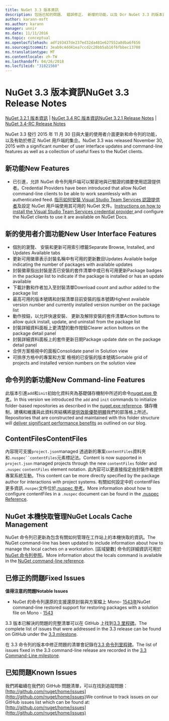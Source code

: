 ```yaml
---
title: NuGet 3.3 版本資訊
description: 包括已知的問題、 錯誤修正、 新增的功能，以及 Dcr NuGet 3.3 的版本資訊。
author: karann-msft
ms.author: karann
manager: unnir
ms.date: 11/11/2016
ms.topic: conceptual
ms.openlocfilehash: adf193437de237ed32da481e627552a8dba6f656
ms.sourcegitcommit: 3eab9c4dd41ea7ccd2c28bb5ab16f6fbbec13708
ms.translationtype: MT
ms.contentlocale: zh-TW
ms.lasthandoff: 04/26/2018
ms.locfileid: "31821560"
---
```

# <a name="nuget-33-release-notes"></a><span data-ttu-id="c3150-103">NuGet 3.3 版本資訊</span><span class="sxs-lookup"><span data-stu-id="c3150-103">NuGet 3.3 Release Notes</span></span>

<span data-ttu-id="c3150-104">[NuGet 3.2.1 版本資訊](../release-notes/nuget-3.2.1.md) | [NuGet 3.4 RC 版本資訊](../release-notes/nuget-3.4-RC.md)</span><span class="sxs-lookup"><span data-stu-id="c3150-104">[NuGet 3.2.1 Release Notes](../release-notes/nuget-3.2.1.md) | [NuGet 3.4-RC Release Notes](../release-notes/nuget-3.4-RC.md)</span></span>

<span data-ttu-id="c3150-105">NuGet 3.3 發行 2015 年 11 月 30 日與大量的使用者介面更新和命令列的功能，以及有助於修正 NuGet 用戶端的集合。</span><span class="sxs-lookup"><span data-stu-id="c3150-105">NuGet 3.3 was released November 30, 2015 with a significant number of user interface updates and command-line features as well as a collection of useful fixes to the NuGet clients.</span></span>

## <a name="new-features"></a><span data-ttu-id="c3150-106">新功能</span><span class="sxs-lookup"><span data-stu-id="c3150-106">New Features</span></span>

* <span data-ttu-id="c3150-107">已引進，允許 NuGet 命令列用戶端可以緊密地與已驗證的摘要使用認證提供者。</span><span class="sxs-lookup"><span data-stu-id="c3150-107">Credential Providers have been introduced that allow NuGet command-line clients to be able to work seamlessly with an authenticated feed.</span></span> <span data-ttu-id="c3150-108">[指示如何安裝 Visual Studio Team Services 認證提供者](../api/nuget-exe-credential-providers.md)及設定 NuGet 用戶端使用其可用的 NuGet 文件。</span><span class="sxs-lookup"><span data-stu-id="c3150-108">[Instructions on how to install the Visual Studio Team Services credential provider ](../api/nuget-exe-credential-providers.md) and configure the NuGet clients to use it are available on NuGet Docs.</span></span>

## <a name="new-user-interface-features"></a><span data-ttu-id="c3150-109">新的使用者介面功能</span><span class="sxs-lookup"><span data-stu-id="c3150-109">New User Interface Features</span></span>

* <span data-ttu-id="c3150-110">個別的瀏覽、 安裝和更新可用索引標籤</span><span class="sxs-lookup"><span data-stu-id="c3150-110">Separate Browse, Installed, and Updates Available tabs</span></span>
* <span data-ttu-id="c3150-111">更新可用徽章表示封裝名稱中有可用的更新數目</span><span class="sxs-lookup"><span data-stu-id="c3150-111">Updates Available badge indicating the number of packages with available updates</span></span>
* <span data-ttu-id="c3150-112">封裝徽章指出封裝是否已安裝的套件清單中或已有可用更新</span><span class="sxs-lookup"><span data-stu-id="c3150-112">Package badges in the package list to indicate if the package is installed or has an update available</span></span>
* <span data-ttu-id="c3150-113">下載計數和作者加入至封裝清單</span><span class="sxs-lookup"><span data-stu-id="c3150-113">Download count and author added to the package list</span></span>
* <span data-ttu-id="c3150-114">最高可用的版本號碼和封裝清單目前安裝的版本號碼</span><span class="sxs-lookup"><span data-stu-id="c3150-114">Highest available version number and currently installed version number on the package list</span></span>
* <span data-ttu-id="c3150-115">動作按鈕，以允許快速安裝、 更新及解除安裝的套件清單</span><span class="sxs-lookup"><span data-stu-id="c3150-115">Action buttons to allow quick install, update, and uninstall from the package list</span></span>
* <span data-ttu-id="c3150-116">封裝詳細資料面板上更清楚的動作按鈕</span><span class="sxs-lookup"><span data-stu-id="c3150-116">Clearer action buttons on the package detail panel</span></span>
* <span data-ttu-id="c3150-117">封裝詳細資料面板上的套件更新日期</span><span class="sxs-lookup"><span data-stu-id="c3150-117">Package update date on the package detail panel</span></span>
* <span data-ttu-id="c3150-118">合併方案檢視中的面板</span><span class="sxs-lookup"><span data-stu-id="c3150-118">Consolidate panel in Solution view</span></span>
* <span data-ttu-id="c3150-119">可排序方格中的專案和方案 檢視的已安裝的版本號碼</span><span class="sxs-lookup"><span data-stu-id="c3150-119">Sortable grid of projects and installed version numbers on the solution view</span></span>

## <a name="new-command-line-features"></a><span data-ttu-id="c3150-120">命令列的新功能</span><span class="sxs-lookup"><span data-stu-id="c3150-120">New Command-line Features</span></span>

<span data-ttu-id="c3150-121">此版本引進`add`和`init`初始化資料夾為基礎儲存機制中所述的命令[nuget.exe 參考](../tools/nuget-exe-cli-reference.md)。</span><span class="sxs-lookup"><span data-stu-id="c3150-121">In this version we introduced the `add` and `init` commands to initialize folder-based repositories as described in the [nuget.exe reference](../tools/nuget-exe-cli-reference.md).</span></span> <span data-ttu-id="c3150-122">儲存機制，建構和維護與此資料夾結構將[提供效能優勢明顯](http://blog.nuget.org/20150922/Accelerate-Package-Source.html)我們的部落格上所述。</span><span class="sxs-lookup"><span data-stu-id="c3150-122">Repositories that are constructed and maintained with this folder structure will [deliver significant performance benefits](http://blog.nuget.org/20150922/Accelerate-Package-Source.html) as outlined on our blog.</span></span>

## <a name="contentfiles"></a><span data-ttu-id="c3150-123">ContentFiles</span><span class="sxs-lookup"><span data-stu-id="c3150-123">ContentFiles</span></span>

<span data-ttu-id="c3150-124">內容現可支援`project.json`managed 透過新的專案`contentFiles`資料夾和`.nuspec``contentFiles`元素標記法。</span><span class="sxs-lookup"><span data-stu-id="c3150-124">Content is now supported in `project.json` managed projects through the new `contentFiles` folder and `.nuspec` `contentFiles` element notation.</span></span>  <span data-ttu-id="c3150-125">此內容可以更直接指定由封裝作者提供專案系統互動。</span><span class="sxs-lookup"><span data-stu-id="c3150-125">This content can be more directly specified by the package author for interactions with project systems.</span></span>  <span data-ttu-id="c3150-126">有關如何設定中的 contentFiles 更多資訊`.nuspec`文件位於[.nuspec 參考](../reference/nuspec.md)。</span><span class="sxs-lookup"><span data-stu-id="c3150-126">More information about how to configure contentFiles in a `.nuspec` document can be found in the [.nuspec Reference](../reference/nuspec.md).</span></span>

## <a name="nuget-locals-cache-management"></a><span data-ttu-id="c3150-127">NuGet 本機快取管理</span><span class="sxs-lookup"><span data-stu-id="c3150-127">NuGet Locals Cache Management</span></span>

<span data-ttu-id="c3150-128">NuGet 命令列已更新為包含有關如何管理在工作站上的本機快取的資訊。</span><span class="sxs-lookup"><span data-stu-id="c3150-128">The NuGet command-line has been updated to include information about how to manage the local caches on a workstation.</span></span>  <span data-ttu-id="c3150-129">[區域變數] 命令的詳細資訊可用於[NuGet 命令列參照](../tools/cli-ref-locals.md)。</span><span class="sxs-lookup"><span data-stu-id="c3150-129">More information about the locals command is available in the [NuGet command-line reference](../tools/cli-ref-locals.md).</span></span>

## <a name="fixed-issues"></a><span data-ttu-id="c3150-130">已修正的問題</span><span class="sxs-lookup"><span data-stu-id="c3150-130">Fixed Issues</span></span>

<span data-ttu-id="c3150-131">**值得注意的問題**</span><span class="sxs-lookup"><span data-stu-id="c3150-131">**Notable Issues**</span></span>

* <span data-ttu-id="c3150-132">NuGet 的命令列還原的支援還原封裝與方案檔上 Mono- [1543年](https://github.com/NuGet/Home/issues/1543)</span><span class="sxs-lookup"><span data-stu-id="c3150-132">NuGet command-line restored support for restoring packages with a solution file on Mono - [1543](https://github.com/NuGet/Home/issues/1543)</span></span>

<span data-ttu-id="c3150-133">3.3 版本已解決的問題的完整清單可以在 GitHub 上找到[3.3 里程碑](https://github.com/NuGet/Home/issues?q=is%3Aissue+milestone%3A3.3.0+is%3Aclosed)。</span><span class="sxs-lookup"><span data-stu-id="c3150-133">The complete list of issues that were addressed in the 3.3 release can be found on GitHub under the [3.3 milestone](https://github.com/NuGet/Home/issues?q=is%3Aissue+milestone%3A3.3.0+is%3Aclosed).</span></span>

<span data-ttu-id="c3150-134">在 3.3 命令列的版本中修正問題的清單會記錄在[3.3 命令列里程碑](https://github.com/NuGet/Home/issues?q=is%3Aissue+is%3Aclosed+milestone%3A3.3.0-commandline)。</span><span class="sxs-lookup"><span data-stu-id="c3150-134">The list of issues fixed in the 3.3 command-line release are recorded in the [3.3 Command-Line milestone](https://github.com/NuGet/Home/issues?q=is%3Aissue+is%3Aclosed+milestone%3A3.3.0-commandline).</span></span>

## <a name="known-issues"></a><span data-ttu-id="c3150-135">已知問題</span><span class="sxs-lookup"><span data-stu-id="c3150-135">Known Issues</span></span>

<span data-ttu-id="c3150-136">我們將繼續在我們的 GitHub 問題清單，可以在找到追蹤問題： [http://github.com/nuget/home/issues](http://github.com/nuget/home/issues)</span><span class="sxs-lookup"><span data-stu-id="c3150-136">We continue to track issues on our GitHub issues list which can be found at: [http://github.com/nuget/home/issues](http://github.com/nuget/home/issues)</span></span>